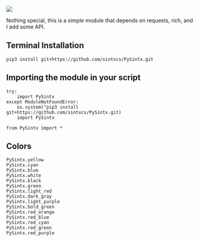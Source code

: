 ![](https://i.imgur.com/DQ2Gc9P.jpg)

Nothing special, this is a simple module that depends on requests, rich, and I add some API. 

## Terminal Installation
```
pip3 install git+https://github.com/sintxcs/PySintx.git
```


## Importing the module in your script
```
try:
    import PySintx
except ModuleNotFoundError:
    os.system("pip3 install git+https://github.com/sintxcs/PySintx.git)
    import PySintx

from PySintx import *
```

## Colors
```
PySintx.yellow
PySintx.cyan
PySintx.blue
PySintx.white
PySintx.black
PySintx.green
PySintx.light_red
PySintx.dark_gray
PySintx.light_purple
PySintx.bold_green
PySintx.red_orange
PySintx.red_blue
PySintx.red_cyan
PySintx.red_green
PySintx.red_purple
```